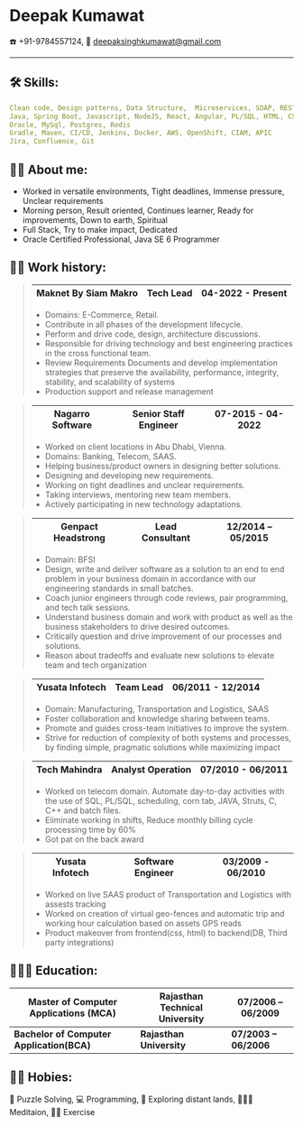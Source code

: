 # Deepak Kumawat
☎️ +91-9784557124, 📧 deepaksinghkumawat@gmail.com

---
## 🛠️ Skills:
```yaml
Clean code, Design patterns, Data Structure,  Microservices, SOAP, REST
Java, Spring Boot, Javascript, NodeJS, React, Angular, PL/SQL, HTML, CSS
Oracle, MySql, Postgres, Redis
Gradle, Maven, CI/CD, Jenkins, Docker, AWS, OpenShift, CIAM, APIC
Jira, Confluence, Git
```

## 🥷🏿 About me:
- Worked in versatile environments, Tight deadlines, Immense pressure, Unclear requirements
- Morning person, Result oriented, Continues learner, Ready for improvements, Down to earth, Spiritual
- Full Stack, Try to make impact, Dedicated
- Oracle Certified Professional, Java SE 6 Programmer

## 👨‍💻 Work history:
> | Maknet By Siam Makro | Tech Lead | 04-2022 - Present |
> | - | - | - |
> - Domains: E-Commerce, Retail.
> - Contribute in all phases of the development lifecycle.
> - Perform and drive code, design, architecture discussions.
> - Responsible for driving technology and best engineering practices in the cross functional team.
> - Review Requirements Documents and develop implementation strategies that preserve the availability, performance, integrity, stability, and scalability of systems
> - Production support and release management

> | Nagarro Software | Senior Staff Engineer | 07-2015 - 04-2022 |
> | - | - | - |
> - Worked on client locations in Abu Dhabi, Vienna.
> - Domains: Banking, Telecom, SAAS.
> - Helping business/product owners in designing better solutions.
> - Designing and developing new requirements.
> - Working on tight deadlines and unclear requirements.
> - Taking interviews, mentoring new team members.
> - Actively participating in new technology adaptations.

> | Genpact Headstrong | Lead Consultant | 12/2014 – 05/2015 |
> | - | - | - |
> - Domain: BFSI
> - Design, write and deliver software as a solution to an end to end problem in your business domain in accordance with our engineering standards in small batches.
> - Coach junior engineers through code reviews, pair programming, and tech talk sessions.
> - Understand business domain and work with product as well as the business stakeholders to drive desired outcomes.
> - Critically question and drive improvement of our processes and solutions.
> - Reason about tradeoffs and evaluate new solutions to elevate team and tech organization

> | Yusata Infotech | Team Lead | 06/2011 - 12/2014 |
> | - | - | - |
> - Domain: Manufacturing, Transportation and Logistics, SAAS
> - Foster collaboration and knowledge sharing between teams.
> - Promote and guides cross-team initiatives to improve the system.
> - Strive for reduction of complexity of both systems and processes, by finding simple, pragmatic solutions while maximizing impact


> | Tech Mahindra | Analyst Operation | 07/2010 - 06/2011 |
> | - | - | - |
> - Worked on telecom domain. Automate day-to-day activities with the use of SQL, PL/SQL, scheduling, corn tab, JAVA, Struts, C, C++ and batch files.
> - Eliminate working in shifts, Reduce monthly billing cycle processing time by 60%
> - Got pat on the back award

> | Yusata Infotech | Software Engineer | 03/2009 - 06/2010 |
> | - | - | - |
> - Worked on live SAAS product of Transportation and Logistics with assests tracking
> - Worked on creation of virtual geo-fences and automatic trip and working hour calculation based on assets GPS reads
> - Product makeover from frontend(css, html) to backend(DB, Third party integrations)

## 👨🏽‍🎓 Education:

| Master of Computer Applications (MCA) | Rajasthan Technical University | 07/2006 – 06/2009 |
| - | - | - |
| **Bachelor of Computer Application(BCA)** | **Rajasthan University** | **07/2003 – 06/2006** |

## 🕺🏾 Hobies:
🧩 Puzzle Solving, 💻 Programming, 🛫 Exploring distant lands, 🧘🏽‍♂️ Meditaion, 🏋️‍♂️ Exercise
